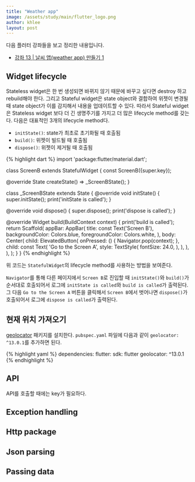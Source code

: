 ```yaml
---
title: "Weather app"
image: /assets/study/main/flutter_logo.png
author: khlee
layout: post
---
```


다음 플러터 강좌들을 보고 정리한 내용입니다.

* [강좌 13 \| 날씨 앱(weather app) 만들기 1](https://youtu.be/YqKMBQYZSmw)

## Widget lifecycle

Stateless widget은 한 번 생성되면 바뀌지 않기 때문에 바꾸고 싶다면 destroy 하고 rebuild해야 한다. 그리고 Stateful widget은 state object와 결합하여 위젯이 변경될 때 state object가 이를 감지해서 내용을 업데이트할 수 있다. 따라서 Stateful widget은 Stateless widget 보다 더 긴 생명주기를 가지고 더 많은 lifecycle method를 갖는다. 다음은 대표적인 3개의 lifecycle method다.

* `initState()`: state가 최초로 초기화될 때 호출됨
* `build()`: 위젯이 빌드될 때 호출됨
* `dispose()`: 위젯이 제거될 때 호출됨

{% highlight dart %}
import 'package:flutter/material.dart';

class ScreenB extends StatefulWidget {
  const ScreenB({super.key});

  @override
  State<ScreenB> createState() => _ScreenBState();
}

class _ScreenBState extends State<ScreenB> {
  @override
  void initState() {
    super.initState();
    print('initState is called');
  }

  @override
  void dispose() {
    super.dispose();
    print('dispose is called');
  }

  @override
  Widget build(BuildContext context) {
    print('build is called');
    return Scaffold(
      appBar: AppBar(
        title: const Text('Screen B'),
        backgroundColor: Colors.blue,
        foregroundColor: Colors.white,
      ),
      body: Center(
        child: ElevatedButton(
          onPressed: () {
            Navigator.pop(context);
          },
          child: const Text(
            'Go to the Screen A',
            style: TextStyle(
              fontSize: 24.0,
            ),
          ),
        ),
      ),
    );
  }
}
{% endhighlight %}

위 코드는 `StatefulWidget`의 lifecycle method를 사용하는 방법을 보여준다.

`Navigator`를 통해 다른 페이지에서 `Screen B`로 진입할 때 `initState()`와 `build()`가 순서대로 호출되어서 로그에 `initState is called`와 `build is called`가 출력된다. 그 다음 `Go to the Screen A` 버튼을 클릭해서 `Screen B`에서 벗어나면 `dispose()`가 호출되어서 로그에 `dispose is called`가 출력된다.

## 현재 위치 가져오기

[geolocator](https://pub.dev/packages/geolocator) 패키지를 설치한다. `pubspec.yaml` 파일에 다음과 같이 `geolocator: ^13.0.1`를 추가하면 된다.

{% highlight yaml %}
dependencies:
  flutter:
    sdk: flutter
  geolocator: ^13.0.1
{% endhighlight %}

## API

API를 호출할 때에는 key가 필요하다.

## Exception handling

## Http package

## Json parsing

## Passing data
